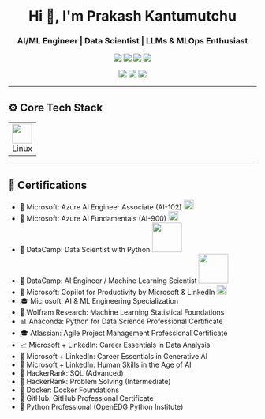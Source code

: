 <h1 align="center">Hi 👋, I'm Prakash Kantumutchu</h1>
<h3 align="center">AI/ML Engineer | Data Scientist | LLMs & MLOps Enthusiast</h3>

<p align="center">
  <img src="https://img.shields.io/badge/-Kolkata,%20India-blue?style=flat-square&logo=google-maps" />
  <a href="mailto:k.prakashofficial@gmail.com">
    <img src="https://img.shields.io/badge/Email-k.prakashofficial@gmail.com-red?style=flat-square&logo=gmail" />
  </a>
  <a href="https://www.linkedin.com/in/prakash-kantumutchu/">
    <img src="https://img.shields.io/badge/LinkedIn-Prakash%20Kantumutchu-blue?style=flat-square&logo=linkedin" />
  </a>
  <a href="https://www.datacamp.com/portfolio/kprakashofficial">
    <img src="https://img.shields.io/badge/DataCamp-Portfolio-success?style=flat-square&logo=datacamp" />
  </a>
</p>

<p align="center">
  <img src="https://komarev.com/ghpvc/?username=kprakashofficial&label=Profile%20Views&color=blue&style=flat-square" />
  <img src="https://img.shields.io/badge/Repositories-30+-informational?style=flat-square&logo=github" />
  <img src="https://img.shields.io/badge/Experience-3%2B%20Years-success?style=flat-square&logo=python" />
</p>

---

## ⚙️ Core Tech Stack

<table>
  <!-- existing icons -->
  <tr>
    <td align="center"><img src="https://cdn.jsdelivr.net/gh/devicons/devicon/icons/linux/linux-original.svg" width="40"/><br/>Linux</td>
  </tr>
</table>

---

## 🏅 Certifications

- 🧠 Microsoft: Azure AI Engineer Associate (AI-102) <img src="https://learn.microsoft.com/en-us/media/learn/certification/badges/microsoft-certified-associate-badge.svg" width="20"/>
- 🧠 Microsoft: Azure AI Fundamentals (AI-900) <img src="https://learn.microsoft.com/en-us/media/learn/certification/badges/microsoft-certified-fundamentals-badge.svg" width="20"/>
- 🧠 DataCamp: Data Scientist with Python <img src="https://cdn.datacamp.com/main-app/assets/brand/logos/DataCamp_Logo_Full_Black.png" width="60"/>
- 🧠 DataCamp: AI Engineer / Machine Learning Scientist <img src="https://cdn.datacamp.com/main-app/assets/brand/logos/DataCamp_Logo_Full_Black.png" width="60"/>
- 🧠 Microsoft: Copilot for Productivity by Microsoft & LinkedIn <img src="https://upload.wikimedia.org/wikipedia/commons/thumb/9/91/Microsoft_Copilot_Logo.svg/2048px-Microsoft_Copilot_Logo.svg.png" width="20"/>
- 🎓 Microsoft: AI & ML Engineering Specialization  
- 🧪 Wolfram Research: Machine Learning Statistical Foundations  
- 📊 Anaconda: Python for Data Science Professional Certificate  
- 🎓 Atlassian: Agile Project Management Professional Certificate  
- 📈 Microsoft + LinkedIn: Career Essentials in Data Analysis  
- 🤖 Microsoft + LinkedIn: Career Essentials in Generative AI  
- 🧠 Microsoft + LinkedIn: Human Skills in the Age of AI  
- 🧾 HackerRank: SQL (Advanced)  
- 🧾 HackerRank: Problem Solving (Intermediate)  
- 🐳 Docker: Docker Foundations  
- 🐙 GitHub: GitHub Professional Certificate  
- 🐍 Python Professional (OpenEDG Python Institute)
